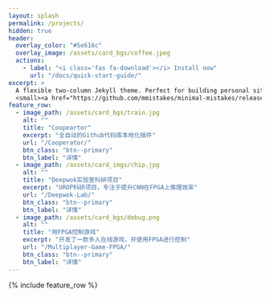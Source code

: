 ```yaml
---
layout: splash
permalink: /projects/
hidden: true
header:
  overlay_color: "#5e616c"
  overlay_image: /assets/card_bgs/coffee.jpeg
  actions:
    - label: "<i class='fas fa-download'></i> Install now"
      url: "/docs/quick-start-guide/"
excerpt: >
  A flexible two-column Jekyll theme. Perfect for building personal sites, blogs, and portfolios.<br />
  <small><a href="https://github.com/mmistakes/minimal-mistakes/releases/tag/4.26.2">Latest release v4.26.2</a></small>
feature_row:
  - image_path: /assets/card_bgs/train.jpg
    alt: ""
    title: "Coopeartor"
    excerpt: "全自动的Github代码库本地化插件"
    url: "/Cooperator/"
    btn_class: "btn--primary"
    btn_label: "详情"
  - image_path: /assets/card_imgs/chip.jpg
    alt: ""
    title: "Deepwok实验室科研项目"
    excerpt: "UROP科研项目，专注于提升CNN在FPGA上推理效率"
    url: "/Deepwok-Lab/"
    btn_class: "btn--primary"
    btn_label: "详情"
  - image_path: /assets/card_bgs/debug.png
    alt: ""
    title: "用FPGA控制游戏"
    excerpt: "开发了一款多人在线游戏，并使用FPGA进行控制"
    url: "/Multiplayer-Game-FPGA/"
    btn_class: "btn--primary"
    btn_label: "详情"      
---
```


{% include feature_row %}
